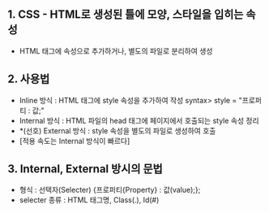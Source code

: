 ## 1. CSS - HTML로 생성된 틀에 모양, 스타일을 입히는 속성
- HTML 태그에 속성으로 추가하거나, 별도의 파일로 분리하여 생성

## 2. 사용법
- Inline 방식 : HTML 태그에 style 속성을 추가하여 작성
    syntax> style = "프로퍼티 : 값;"
- Internal 방식 : HTML 파일의 head 태그에 페이지에서 호출되는 style 속성 정리
- *(선호) External 방식 : style 속성을 별도의 파일로 생성하여 호출
- [적용 속도는 Internal 방식이 빠르다]

## 3. Internal, External 방시의 문법
- 형식 : 선택자(Selecter) {프로퍼티{Property} : 값(value);};
- selecter 종류 : HTML 태그명, Class(.), Id(#)